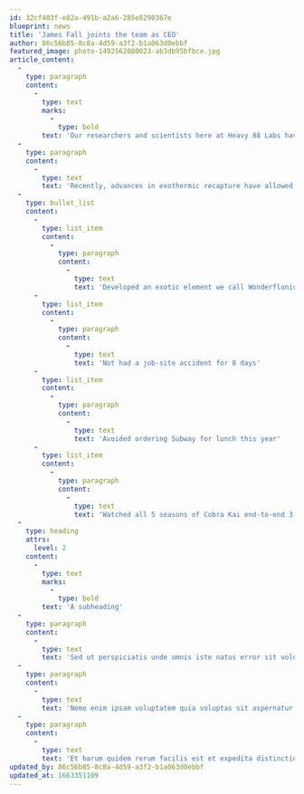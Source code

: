 ```yaml
---
id: 32cf403f-e82a-491b-a2a6-285e8290367e
blueprint: news
title: 'James Fall joints the team as CEO'
author: 86c56b85-8c8a-4d59-a3f2-b1a063d0ebbf
featured_image: photo-1492562080023-ab3db95bfbce.jpg
article_content:
  -
    type: paragraph
    content:
      -
        type: text
        marks:
          -
            type: bold
        text: 'Our researchers and scientists here at Heavy 88 Labs have been hard at work to improve every aspect of our FluxTech™ components.'
  -
    type: paragraph
    content:
      -
        type: text
        text: 'Recently, advances in exothermic recapture have allowed our Flux Capacitors to operate at power levels significantly lower than the previous requirement of 1.21 gigawatts necessary to rip a hole in the space-time continuum large enough for a gull-winged coupe. In addition to energy savings, our team has also:'
  -
    type: bullet_list
    content:
      -
        type: list_item
        content:
          -
            type: paragraph
            content:
              -
                type: text
                text: 'Developed an exotic element we call Wonderflonium (do not bounce)'
      -
        type: list_item
        content:
          -
            type: paragraph
            content:
              -
                type: text
                text: 'Not had a job-site accident for 8 days'
      -
        type: list_item
        content:
          -
            type: paragraph
            content:
              -
                type: text
                text: 'Avoided ordering Subway for lunch this year'
      -
        type: list_item
        content:
          -
            type: paragraph
            content:
              -
                type: text
                text: 'Watched all 5 seasons of Cobra Kai end-to-end 3 times'
  -
    type: heading
    attrs:
      level: 2
    content:
      -
        type: text
        marks:
          -
            type: bold
        text: 'A subheading'
  -
    type: paragraph
    content:
      -
        type: text
        text: 'Sed ut perspiciatis unde omnis iste natus error sit voluptatem accusantium doloremque laudantium, totam rem aperiam, eaque ipsa quae ab illo inventore veritatis et quasi architecto beatae vitae dicta sunt explicabo.'
  -
    type: paragraph
    content:
      -
        type: text
        text: 'Nemo enim ipsam voluptatem quia voluptas sit aspernatur aut odit aut fugit, sed quia consequuntur magni dolores eos qui ratione voluptatem sequi nesciunt. Quis autem vel eum iure reprehenderit qui in ea voluptate velit esse quam nihil molestiae consequatur, vel illum qui dolorem eum fugiat quo voluptas.'
  -
    type: paragraph
    content:
      -
        type: text
        text: 'Et harum quidem rerum facilis est et expedita distinctio. Nam libero tempore, cum soluta nobis est eligendi optio cumque nihil impedit quo minus id quod maxime placeat facere.'
updated_by: 86c56b85-8c8a-4d59-a3f2-b1a063d0ebbf
updated_at: 1663351109
---
```

